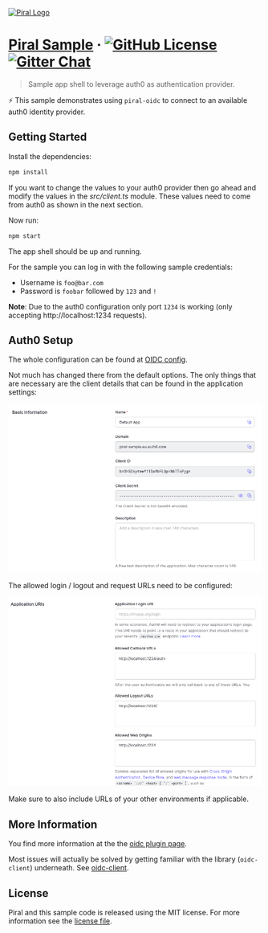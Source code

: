 [![Piral Logo](https://github.com/smapiot/piral/raw/develop/docs/assets/logo.png)](https://piral.io)

# [Piral Sample](https://piral.io) &middot; [![GitHub License](https://img.shields.io/badge/license-MIT-blue.svg)](https://github.com/smapiot/piral/blob/main/LICENSE) [![Gitter Chat](https://badges.gitter.im/gitterHQ/gitter.png)](https://gitter.im/piral-io/community)

> Sample app shell to leverage auth0 as authentication provider.

:zap: This sample demonstrates using `piral-oidc` to connect to an available auth0 identity provider.

## Getting Started

Install the dependencies:

```sh
npm install
```

If you want to change the values to your auth0 provider then go ahead and modify the values in the *src/client.ts* module. These values need to come from auth0 as shown in the next section.

Now run:

```sh
npm start
```

The app shell should be up and running.

For the sample you can log in with the following sample credentials:

- Username is `foo@bar.com`
- Password is `foobar` followed by `123` and `!`

**Note**: Due to the auth0 configuration only port `1234` is working (only accepting http://localhost:1234 requests).

## Auth0 Setup

The whole configuration can be found at [OIDC config](https://piral-sample.eu.auth0.com/.well-known/openid-configuration).

Not much has changed there from the default options. The only things that are necessary are the client details that can be found in the application settings:

![OIDC Client Details](./details.png)

The allowed login / logout and request URLs need to be configured:

![OIDC Client Settings](./settings.png)

Make sure to also include URLs of your other environments if applicable.

## More Information

You find more information at the the [oidc plugin page](https://docs.piral.io/plugins/piral-oidc).

Most issues will actually be solved by getting familiar with the library (`oidc-client`) underneath. See [oidc-client](https://www.npmjs.com/package/oidc-client).

## License

Piral and this sample code is released using the MIT license. For more information see the [license file](./LICENSE).
